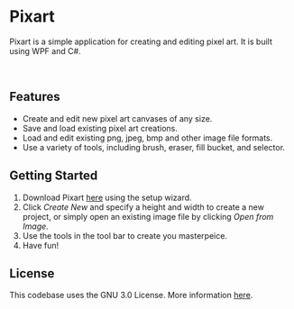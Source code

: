 # Pixart
Pixart is a simple application for creating and editing pixel art. It is built using WPF and C#.

</br>

## Features
* Create and edit new pixel art canvases of any size.
* Save and load existing pixel art creations.
* Load and edit existing png, jpeg, bmp and other image file formats.
* Use a variety of tools, including brush, eraser, fill bucket, and selector.

## Getting Started
1. Download Pixart [here](https://www.google.com "Pixart Setup Wizard") using the setup wizard.
2. Click *Create New* and specify a height and width to create a new project, or simply open an existing image file by clicking *Open from Image*.
3. Use the tools in the tool bar to create you masterpeice.
4. Have fun!

<!-- About me or Credits section here -->

## License 
This codebase uses the GNU 3.0 License. More information [here](https://github.com/AnthonySafatli/Pixart/LICENSE.txt "GNU 3.0 License").
